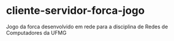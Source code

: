 # cliente-servidor-forca-jogo
Jogo da forca desenvolvido em rede para a disciplina de Redes de Computadores da UFMG
